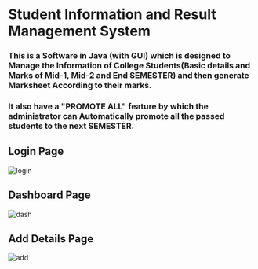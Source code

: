 # Student Information and Result Management System

### This is a Software in Java (with GUI) which is designed to Manage the Information of College Students(Basic details and Marks of Mid-1, Mid-2 and End SEMESTER) and then generate Marksheet According to their marks. 

### It also have a "PROMOTE ALL" feature by which the administrator can Automatically promote all the passed students to the next SEMESTER.

## Login Page
![login](https://user-images.githubusercontent.com/27959340/39064745-301c1d66-44ed-11e8-8c06-92597c1131ce.png)

## Dashboard Page
![dash](https://user-images.githubusercontent.com/27959340/39064743-2fd63f76-44ed-11e8-9146-608c7fa60e08.png)

## Add Details Page
![add](https://user-images.githubusercontent.com/27959340/39064742-2f84dfa0-44ed-11e8-8a86-04bbd9fdf126.png)

